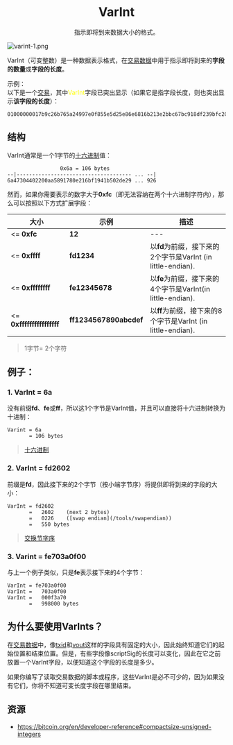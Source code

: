 # <center>VarInt</center>
<center>指示即将到来数据大小的格式。</center>

![varint-1.png](img/varint-1-svg.png)

VarInt（可变整数）是一种数据表示格式，在[交易数据](../../Transaction/Transaction%20Data/Transaction%20Data.md)中用于指示即将到来的**字段的数量**或**字段的长度**。

示例：  
以下是一个[交易](https://learnmeabitcoin.com/explorer/transaction/2dc4031a55c38ba93d74fb6b7d881f930b78f389a3bc548acc2fd18c532b3907)，其中<span style="color: yellow">VarInt</span>字段已突出显示（如果它是指字段长度，则也突出显示**该字段的长度**）：
```
01000000017b9c26b765a24997e0f855e5d25e86e6816b213e2bbc67bc918df239bfc20158040000006a47304402200aa5891780e216bf1941b502de29890834a2584eb576657e340d1fa95f2c0268022010712e05b30bfa9a9aaa146927fce1819f2ec6d118d25946256770541a8117b6012103d2305c392cbd5ac36b54d3f23f7305ee024e25000f5277a8c065e12df5035926ffffffff028555a700000000001976a914aca504fd373f5f3ba2774a3643d714d6419463bc88ac9bc0ba01000000001976a9143bbebbd7a3414f9e5afebe79b3b408bada63cde288ac00000000
```

## 结构
VarInt通常是一个1字节的[十六进制](../Hexadecimal/hexadecimal.md)值：
```
                 0x6a = 106 bytes
--|------------------------------------- ... --|
6a47304402200aa5891780e216bf1941b502de29 ... 926
```

然而，如果你需要表示的数字大于**0xfc**（即无法容纳在两个十六进制字符内），那么可以按照以下方式扩展字段：

|大小	|示例	|描述|
|---|---|---|
|<= **0xfc**|	**12**|---|	
|<= **0xffff**	|**fd1234**|	以**fd**为前缀，接下来的2个字节是VarInt (in little-endian).|
|<= **0xffffffff**|	**fe12345678**|	以**fe**为前缀，接下来的4个字节是VarInt(in little-endian).|
|<= **0xffffffffffffffff**|	**ff1234567890abcdef**|	以**ff**为前缀，接下来的8个字节是VarInt (in little-endian).|

>1字节= 2个字符

## 例子：

### 1. VarInt = 6a

没有前缀**fd**、**fe**或**ff**，所以这1个字节是VarInt值，并且可以直接将十六进制转换为十进制：
```
Varint = 6a
       = 106 bytes
```
>[十六进制](https://learnmeabitcoin.com/tools/hexdec/)

### 2. VarInt = fd2602
前缀是**fd**，因此接下来的2个字节（按小端字节序）将提供即将到来的字段的大小：
```
VarInt = fd2602
       =   2602    (next 2 bytes)
       =   0226    ([swap endian](/tools/swapendian))
       =   550 bytes
```
>[交换节字序](https://learnmeabitcoin.com/tools/swapendian)

### 3. Varint = fe703a0f00
与上一个例子类似，只是**fe**表示接下来的4个字节：
```
VarInt = fe703a0f00
VarInt =   703a0f00
VarInt =   000f3a70
       =   998000 bytes
```

## 为什么要使用VarInts？

在[交易数据](../../Transaction/Transaction%20Data/Transaction%20Data.md)中，像[txid](../../Transaction/TXID/TXID.md)和[vout](../../Other/VOUT/VOUT.md)这样的字段具有固定的大小，因此始终知道它们的起始位置和结束位置。但是，有些字段像scriptSig的长度可以变化，因此在它之前放置一个VarInt字段，以便知道这个字段的长度是多少。

如果你编写了读取交易数据的脚本或程序，这些VarInt是必不可少的，因为如果没有它们，你将不知道可变长度字段在哪里结束。

## 资源
* https://bitcoin.org/en/developer-reference#compactsize-unsigned-integers